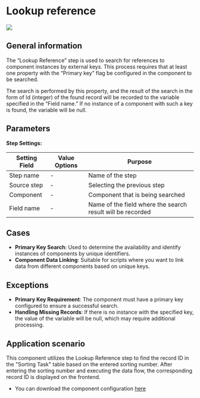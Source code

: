 # Lookup reference

![](../../assets/images/app-development/lookup-reference.png)

## General information
The “Lookup Reference” step is used to search for references to component instances by external keys. This process requires that at least one property with the “Primary key” flag be configured in the component to be searched.

The search is performed by this property, and the result of the search in the form of Id (integer) of the found record will be recorded to the variable specified in the “Field name.” If no instance of a component with such a key is found, the variable will be null.

## Parameters
**Step Settings:**

| Setting Field | Value Options | Purpose |
|----------------|-------------------|------------|
| Step name      | -                 | Name of the step |
| Source step    | -                 | Selecting the previous step |
| Component      | -                 | Component that is being searched |
| Field name     | -                 | Name of the field where the search result will be recorded |

## Cases
- **Primary Key Search**: Used to determine the availability and identify instances of components by unique identifiers.
- **Component Data Linking**: Suitable for scripts where you want to link data from different components based on unique keys.

## Exceptions
- **Primary Key Requirement**: The component must have a primary key configured to ensure a successful search.
- **Handling Missing Records**: If there is no instance with the specified key, the value of the variable will be null, which may require additional processing.

## Application scenario

This component utilizes the Lookup Reference step to find the record ID in the "Sorting Task" table based on the entered sorting number. After entering the sorting number and executing the data flow, the corresponding record ID is displayed on the frontend.

- You can download the component configuration [here](https://drive.google.com/file/d/1LZzqHGc7I5IdAVLmK6H1_ItODiiruSAJ/view?usp=sharing)
